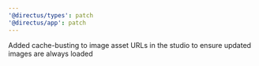 ```yaml
---
'@directus/types': patch
'@directus/app': patch
---
```


Added cache-busting to image asset URLs in the studio to ensure updated images are always loaded
